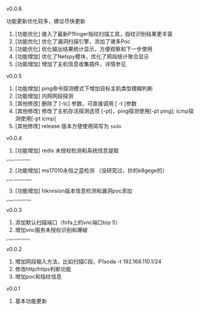 v0.0.6

功能更新优化较多，建议尽快更新

1. [功能优化] 接入了最新P1finger指纹扫描工具，指纹识别结果更丰富
2. [功能优化] 优化了漏洞扫描引擎，添加了诸多Poc
3. [功能优化] 优化输出结果统计显示，方便观察和下一步使用
4. [功能增加] 优化了Netspy模块，优化了网段统计聚合显示
5. [功能增加]  增加了主机信息收集插件，详情参见



v0.0.5

1. [功能增加] ping命令探测模式下增加目标主机类型模糊判断
2. [功能增加] 内网网段探测
3. [其他修改] 删除了 [-tc] 参数，可直接调用 [ -t ]参数
4. [其他修改] 修改了主机存活探测选项 [-pt]，ping探测使用[-pt ping]; icmp探测使用[-pt icmp]
5. [其他修改] release 版本方便使用简写为 `soda`

v0.0.4

1. [功能增加] redis 未授权检测和系统信息提取

<img src="./img/image-20241022001135114.png" alt="image-20241022001135114" style="zoom:33%;" />

2. [功能增加] ms17010永恒之蓝检测 （没研究过，抄的k8gege的）

<img src="./img/image-20241022001225844.png" alt="image-20241022001225844" style="zoom:33%;" />

3. [功能增加] hikivision版本信息检测和漏洞poc添加

<img src="./img/image-20241022010715099.png" alt="image-20241022010715099" style="zoom:33%;" />

v0.0.3

1. 添加默认扫描端口（fofa上的vnc端口top 5）
2. 增加vnc服务未授权识别和爆破

<img src="./img/image-20241013191315747.png" alt="image-20241013191315747" style="zoom: 33%;" />

v0.0.2

1. 增加网段输入方法，比如扫描C段，P1soda -t 192.168.110.1/24
2. 修改http/https判断功能
3. 增加poc和指纹信息



v0.0.1

1. 基本功能更新

